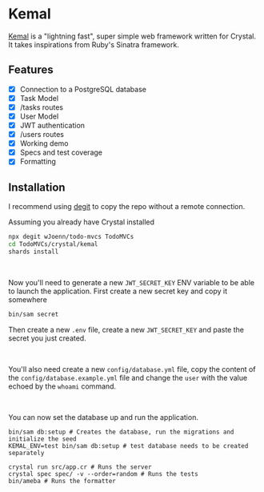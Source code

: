 # Kemal
[Kemal](https://github.com/kemalcr/kemal) is a "lightning fast", super simple web framework written for Crystal. It takes inspirations from Ruby's Sinatra framework.

## Features
- [x] Connection to a PostgreSQL database
- [x] Task Model
- [x] /tasks routes
- [x] User Model
- [x] JWT authentication
- [x] /users routes
- [x] Working demo
- [x] Specs and test coverage
- [x] Formatting

## Installation
I recommend using [degit](https://github.com/Rich-Harris/degit) to copy the repo without a remote connection.

Assuming you already have Crystal installed
```bash
npx degit wJoenn/todo-mvcs TodoMVCs
cd TodoMVCs/crystal/kemal
shards install
```

<br>

Now you'll need to generate a new `JWT_SECRET_KEY` ENV variable to be able to launch the application.
First create a new secret key and copy it somewhere
```bash
bin/sam secret
```

Then create a new `.env` file, create a new `JWT_SECRET_KEY` and paste the secret you just created.

<br>

You'll also need create a new `config/database.yml` file, copy the content of the `config/database.example.yml` file and change the `user` with the value echoed by the `whoami` command.

<br>

You can now set the database up and run the application.
```
bin/sam db:setup # Creates the database, run the migrations and initialize the seed
KEMAL_ENV=test bin/sam db:setup # test database needs to be created separately

crystal run src/app.cr # Runs the server
crystal spec spec/ -v --order=random # Runs the tests
bin/ameba # Runs the formatter
```

